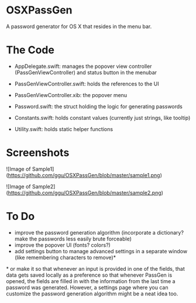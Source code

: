 # OSXPassGen
A password generator for OS X that resides in the menu bar.

# The Code
- AppDelegate.swift: manages the popover view controller (PassGenViewController) and status button in the menubar

- PassGenViewController.swift: holds the references to the UI

- PassGenViewController.xib: the popover menu

- Password.swift: the struct holding the logic for generating passwords

- Constants.swift: holds constant values (currently just strings, like tooltip)

- Utility.swift: holds static helper functions

# Screenshots
![Image of Sample1]
(https://github.com/ggu/OSXPassGen/blob/master/sample1.png)

![Image of Sample2]
(https://github.com/ggu/OSXPassGen/blob/master/sample2.png)

# To Do
- improve the password generation algorithm (incorporate a dictionary? make the passwords less easily brute forceable)
- improve the popover UI (fonts? colors?)
- add settings button to manage advanced settings in a separate window (like remembering characters to remove)*

\* or make it so that whenever an input is provided in one of the fields, that data gets saved locally as a preference so that whenever PassGen is opened, the fields are filled in with the information from the last time a password was generated. However, a settings page where you can customize the password generation algorithm might be a neat idea too.
